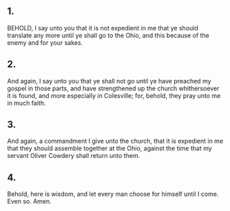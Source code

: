 ## 1.
BEHOLD, I say unto you that it is not expedient in me that ye should translate any more until ye shall go to the Ohio, and this because of the enemy and for your sakes.
## 2.
And again, I say unto you that ye shall not go until ye have preached my gospel in those parts, and have strengthened up the church whithersoever it is found, and more especially in Colesville; for, behold, they pray unto me in much faith.
## 3.
And again, a commandment I give unto the church, that it is expedient in me that they should assemble together at the Ohio, against the time that my servant Oliver Cowdery shall return unto them.
## 4.
Behold, here is wisdom, and let every man choose for himself until I come. Even so. Amen.
